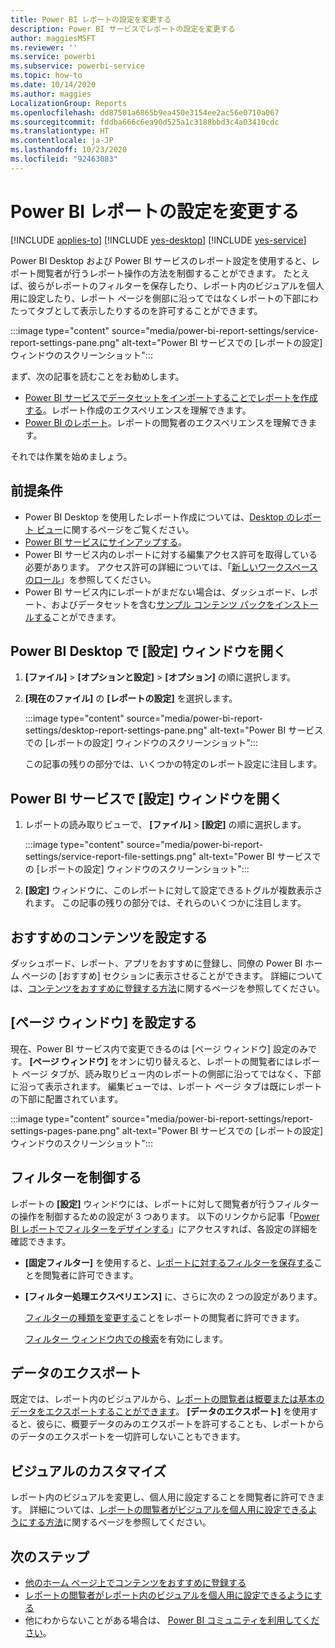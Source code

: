 ```yaml
---
title: Power BI レポートの設定を変更する
description: Power BI サービスでレポートの設定を変更する
author: maggiesMSFT
ms.reviewer: ''
ms.service: powerbi
ms.subservice: powerbi-service
ms.topic: how-to
ms.date: 10/14/2020
ms.author: maggies
LocalizationGroup: Reports
ms.openlocfilehash: dd87501a6865b9ea450e3154ee2ac56e0710a067
ms.sourcegitcommit: fddba666c6ea90d525a1c3188bbd3c4a03410cdc
ms.translationtype: HT
ms.contentlocale: ja-JP
ms.lasthandoff: 10/23/2020
ms.locfileid: "92463083"
---
```

# <a name="change-settings-for-power-bi-reports"></a>Power BI レポートの設定を変更する

[!INCLUDE [applies-to](../includes/applies-to.md)] [!INCLUDE [yes-desktop](../includes/yes-desktop.md)] [!INCLUDE [yes-service](../includes/yes-service.md)]

Power BI Desktop および Power BI サービスのレポート設定を使用すると、レポート閲覧者が行うレポート操作の方法を制御することができます。 たとえば、彼らがレポートのフィルターを保存したり、レポート内のビジュアルを個人用に設定したり、レポート ページを側部に沿ってではなくレポートの下部にわたってタブとして表示したりするのを許可することができます。

:::image type="content" source="media/power-bi-report-settings/service-report-settings-pane.png" alt-text="Power BI サービスでの [レポートの設定] ウィンドウのスクリーンショット":::

まず、次の記事を読むことをお勧めします。

- [Power BI サービスでデータセットをインポートすることでレポートを作成する](service-report-create-new.md)。レポート作成のエクスペリエンスを理解できます。
- [Power BI のレポート](../consumer/end-user-reports.md)。レポートの閲覧者のエクスペリエンスを理解できます。

 それでは作業を始めましょう。

## <a name="prerequisites"></a>前提条件

- Power BI Desktop を使用したレポート作成については、[Desktop のレポート ビュー](desktop-report-view.md)に関するページをご覧ください。
- [Power BI サービスにサインアップする](../fundamentals/service-self-service-signup-for-power-bi.md)。 
- Power BI サービス内のレポートに対する編集アクセス許可を取得している必要があります。 アクセス許可の詳細については、「[新しいワークスペースのロール](../collaborate-share/service-new-workspaces.md#roles-in-the-new-workspaces)」を参照してください。
- Power BI サービス内にレポートがまだない場合は、ダッシュボード、レポート、およびデータセットを含む[サンプル コンテンツ パックをインストールする](sample-datasets.md#install-built-in-content-packs)ことができます。

## <a name="open-the-settings-pane-in-power-bi-desktop"></a>Power BI Desktop で [設定] ウィンドウを開く

1. **[ファイル]**  >  **[オプションと設定]**  >  **[オプション]** の順に選択します。
1. **[現在のファイル]** の **[レポートの設定]** を選択します。

    :::image type="content" source="media/power-bi-report-settings/desktop-report-settings-pane.png" alt-text="Power BI サービスでの [レポートの設定] ウィンドウのスクリーンショット":::

    この記事の残りの部分では、いくつかの特定のレポート設定に注目します。

## <a name="open-the-settings-pane-in-the-power-bi-service"></a>Power BI サービスで [設定] ウィンドウを開く

1. レポートの読み取りビューで、 **[ファイル]**  >  **[設定]** の順に選択します。

    :::image type="content" source="media/power-bi-report-settings/service-report-file-settings.png" alt-text="Power BI サービスでの [レポートの設定] ウィンドウのスクリーンショット":::

1. **[設定]** ウィンドウに、このレポートに対して設定できるトグルが複数表示されます。 この記事の残りの部分では、それらのいくつかに注目します。

## <a name="set-featured-content"></a>おすすめのコンテンツを設定する

ダッシュボード、レポート、アプリをおすすめに登録し、同僚の Power BI ホーム ページの [おすすめ] セクションに表示させることができます。 詳細については、[コンテンツをおすすめに登録する方法](../collaborate-share/service-featured-content.md)に関するページを参照してください。

## <a name="set-the-pages-pane"></a>[ページ ウィンドウ] を設定する

現在、Power BI サービス内で変更できるのは [ページ ウィンドウ] 設定のみです。 **[ページ ウィンドウ]** をオンに切り替えると、レポートの閲覧者にはレポート ページ タブが、読み取りビュー内のレポートの側部に沿ってではなく、下部に沿って表示されます。 編集ビューでは、レポート ページ タブは既にレポートの下部に配置されています。

:::image type="content" source="media/power-bi-report-settings/report-settings-pages-pane.png" alt-text="Power BI サービスでの [レポートの設定] ウィンドウのスクリーンショット":::

## <a name="control-filters"></a>フィルターを制御する

レポートの **[設定]** ウィンドウには、レポートに対して閲覧者が行うフィルターの操作を制御するための設定が 3 つあります。 以下のリンクから記事「[Power BI レポートでフィルターをデザインする](power-bi-report-filter.md)」にアクセスすれば、各設定の詳細を確認できます。

- **[固定フィルター]** を使用すると、[レポートに対するフィルターを保存する](power-bi-report-filter.md#allow-saving-filters)ことを閲覧者に許可できます。
- **[フィルター処理エクスペリエンス]** に、さらに次の 2 つの設定があります。
    
    [フィルターの種類を変更する](power-bi-report-filter.md#restrict-changes-to-filter-type)ことをレポートの閲覧者に許可できます。

    [フィルター ウィンドウ内での検索](power-bi-report-filter.md#filters-pane-search)を有効にします。

## <a name="export-data"></a>データのエクスポート

既定では、レポート内のビジュアルから、[レポートの閲覧者は概要または基本のデータをエクスポートすることができます](../consumer/end-user-export.md)。 **[データのエクスポート]** を使用すると、彼らに、概要データのみのエクスポートを許可することも、レポートからのデータのエクスポートを一切許可しないこともできます。

## <a name="personalize-visuals"></a>ビジュアルのカスタマイズ

レポート内のビジュアルを変更し、個人用に設定することを閲覧者に許可できます。 詳細については、[レポートの閲覧者がビジュアルを個人用に設定できるようにする方法](power-bi-personalize-visuals.md)に関するページを参照してください。

## <a name="next-steps"></a>次のステップ

* [他のホーム ページ上でコンテンツをおすすめに登録する](../collaborate-share/service-featured-content.md)
* [レポートの閲覧者がレポート内のビジュアルを個人用に設定できるようにする](power-bi-personalize-visuals.md)
* 他にわからないことがある場合は、 [Power BI コミュニティを利用してください](https://community.powerbi.com/)。
